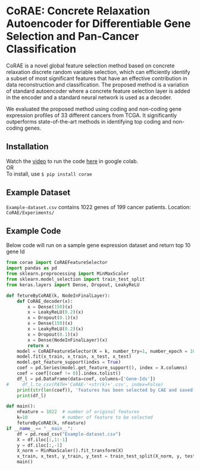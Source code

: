 # CoRAE: Concrete Relaxation Autoencoder for Differentiable Gene Selection and Pan-Cancer Classification
CoRAE is a novel global feature selection method based on concrete relaxation discrete random variable selection, which can efficiently identify a subset of most significant features that have an effective contribution in data reconstruction and classification. The proposed method is a variation of standard autoencoder where a concrete feature selection layer is added in the encoder and a standard neural network is used as a decoder.

We evaluated the proposed method using coding and non-coding gene expression profiles of 33 different cancers from TCGA. It significantly outperforms state-of-the-art methods in identifying top coding and non-coding genes.

## Installation 
Watch the [video](https://youtu.be/TXQiKe5Axdo) to run the code [here](https://colab.research.google.com/drive/1xEkc_f2weNquAzeNDaxR_5OTwtKozdfN) in google colab.<br/>
OR<br/>
To install, use `$ pip install corae`

## Example Dataset
`Example-dataset.csv` contains 1022 genes of 199 cancer patients. Location: `CoRAE/Experiments/`

## Example Code
Below code will run on a sample gene expression dataset and return top 10 gene Id
```python 
from corae import CoRAEFeatureSelector
import pandas as pd
from sklearn.preprocessing import MinMaxScaler
from sklearn.model_selection import train_test_split 
from keras.layers import Dense, Dropout, LeakyReLU

def fetureByCoRAE(k, NodeInFinalLayer):
    def CoRAE_decoder(x):
        x = Dense(150)(x)
        x = LeakyReLU(0.2)(x)
        x = Dropout(0.1)(x)
        x = Dense(150)(x)
        x = LeakyReLU(0.2)(x)
        x = Dropout(0.1)(x)
        x = Dense(NodeInFinalLayer)(x)
        return x
    model = CoRAEFeatureSelector(K = k, number_try=1, number_epoch = 10, decoder_function = CoRAE_decoder)
    model.fit(x_train, x_train, x_test, x_test)
    model.get_feature_support(indxs = True)
    coef = pd.Series(model.get_feature_support(), index = X.columns)
    coef = coef[(coef != 0)].index.tolist()
    df_l = pd.DataFrame(data=coef, columns=['Gene-Ids'])
#     df_l.to_csv(PATH+'CoRAE-'+str(k)+'.csv', index=False)
    print(str(len(coef)), 'features has been selected by CAE and saved successfully')
    print(df_l)

def main():
    nFeature = 1022  # number of original features
    k=10             # number of feature to be selected
    fetureByCoRAE(k, nFeature)
if __name__== "__main__":
    df = pd.read_csv("Example-dataset.csv")
    X = df.iloc[:,1:-1]
    y = df.iloc[:,-1]
    X_norm = MinMaxScaler().fit_transform(X)
    x_train, x_test, y_train, y_test = train_test_split(X_norm, y, test_size=0.25, random_state=31)
    main()
```

